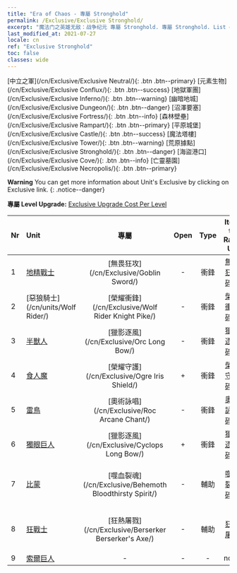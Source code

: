 ```yaml
---
title: "Era of Chaos - 專屬 Stronghold"
permalink: /Exclusive/Exclusive Stronghold/
excerpt: "魔法门之英雄无敌：战争纪元 專屬 Stronghold. 專屬 Stronghold. List of 專屬 Stronghold in Era of Chaos"
last_modified_at: 2021-07-27
locale: cn
ref: "Exclusive Stronghold"
toc: false
classes: wide
---
```

 [中立之軍](/cn/Exclusive/Exclusive Neutral/){: .btn .btn--primary} [元素生物](/cn/Exclusive/Exclusive Conflux/){: .btn .btn--success} [地獄軍團](/cn/Exclusive/Exclusive Inferno/){: .btn .btn--warning} [幽暗地城](/cn/Exclusive/Exclusive Dungeon/){: .btn .btn--danger} [沼澤要塞](/cn/Exclusive/Exclusive Fortress/){: .btn .btn--info} [森林壁壘](/cn/Exclusive/Exclusive Rampart/){: .btn .btn--primary} [平原城堡](/cn/Exclusive/Exclusive Castle/){: .btn .btn--success} [魔法塔樓](/cn/Exclusive/Exclusive Tower/){: .btn .btn--warning} [荒原據點](/cn/Exclusive/Exclusive Stronghold/){: .btn .btn--danger} [海盜港口](/cn/Exclusive/Exclusive Cove/){: .btn .btn--info} [亡靈墓園](/cn/Exclusive/Exclusive Necropolis/){: .btn .btn--primary} 

**Warning** You can get more information about Unit's Exclusive by clicking on Exclusive link. 
{: .notice--danger}

 **專屬 Level Upgrade:** [Exclusive Upgrade Cost Per Level](/Exclusive/ExclusiveUpgradeCostPerLevel/)

  | Nr |         Unit        | 專屬 | Open  |    Type   |  Item to Rank UP      |  塗裝   |
  |:---|:--------------------|:-------------:|:-----:|:---------:|:---------------------:|:-------:|
  | 1  | [地精戰士](/cn/units/Goblin/) | [無畏狂攻](/cn/Exclusive/Goblin Sword/) | - | 衝鋒 | [無畏狂攻碎片](/cn/Items/con_912/) | - |
  | 2  | [惡狼騎士](/cn/units/Wolf Rider/) | [榮耀衝鋒](/cn/Exclusive/Wolf Rider Knight Pike/) | - | 衝鋒 | [榮耀衝鋒碎片](/cn/Items/con_916/) | - |
  | 3  | [半獸人](/cn/units/Orc/) | [獵影逐風](/cn/Exclusive/Orc Long Bow/) | - | 衝鋒 | [獵影逐風碎片](/cn/Items/con_914/) | - |
  | 4  | [食人魔](/cn/units/Ogre/) | [榮耀守護](/cn/Exclusive/Ogre Iris Shield/) | + | 衝鋒 | [榮耀守護碎片](/cn/Items/con_913/) | - |
  | 5  | [雷鳥](/cn/units/Roc/) | [奧術詠唱](/cn/Exclusive/Roc Arcane Chant/) | - | 衝鋒 | [奧術詠唱碎片](/cn/Items/con_915/) | - |
  | 6  | [獨眼巨人](/cn/units/Cyclops/) | [獵影逐風](/cn/Exclusive/Cyclops Long Bow/) | + | 衝鋒 | [獵影逐風碎片](/cn/Items/con_914/) | - |
  | 7  | [比蒙](/cn/units/Behemoth/) | [噬血裂魂](/cn/Exclusive/Behemoth Bloodthirsty Spirit/) | - | 輔助 | [噬血裂魂碎片](/cn/Items/con_982/) | [噬血裂魂特效塗裝](/cn/Items/con_650/) |
  | 8  | [狂戰士](/cn/units/Berserker/) | [狂熱屠戮](/cn/Exclusive/Berserker Berserker's Axe/) | - | 輔助 | [狂熱屠戮](/cn/Items/con_983/) | [狂熱屠戮特效塗裝](/cn/Items/con_651/) |
  | 9  | [索爾巨人](/cn/units/Troll/) | - | - | - | none | none |

